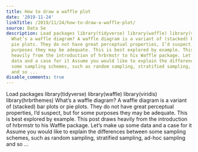 ```yaml
---
title: How to draw a waffle plot
date: '2019-11-24'
linkTitle: /2019/11/24/how-to-draw-a-waffle-plot/
source: Data Se
description: Load packages library(tidyverse) library(waffle) library(viridis) library(hrbrthemes)
  What’s a waffle diagram? A waffle diagram is a variant of (stacked) bar plots or
  pie plots. They do not have great perceptual properties, I’d suspect, but for some
  purposes they may be adequate. This is best explored by example. This post draws
  heavily from the introduction of hrbrmstr to his Waffle package. Let’s make up some
  data and a case for it Assume you would like to explain the differences between
  some sampling schemes, such as random sampling, stratified sampling, ad-hoc sampling
  and so ...
disable_comments: true
---
```

Load packages library(tidyverse) library(waffle) library(viridis) library(hrbrthemes) What’s a waffle diagram? A waffle diagram is a variant of (stacked) bar plots or pie plots. They do not have great perceptual properties, I’d suspect, but for some purposes they may be adequate. This is best explored by example. This post draws heavily from the introduction of hrbrmstr to his Waffle package. Let’s make up some data and a case for it Assume you would like to explain the differences between some sampling schemes, such as random sampling, stratified sampling, ad-hoc sampling and so ...